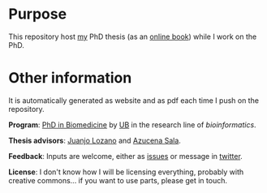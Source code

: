 # Purpose

This repository host [my](https://orcid.org/0000-0001-9747-2570) PhD thesis (as an [online
book](https://thesis.llrs.dev)) while I work on the PhD.

# Other information

It is automatically generated as website and as pdf each time I push on the
repository.

**Program**: [PhD in Biomedicine](http://www.ub.edu/doctorat_biomedicina/eng/) by [UB](https://ub.edu) in the research line of
*bioinformatics*.

**Thesis advisors**: [Juanjo Lozano](https://orcid.org/0000-0001-7613-3908) and
  [Azucena Sala](https://orcid.org/0000-0003-4572-2907).

**Feedback**: Inputs are welcome, either as
  [issues](https://github.com/llrs/thesis/issues/) or message in  [twitter](https://twitter.com/Lluis_Revilla).

**License**: I don't know how I will be licensing everything, probably with
  creative commons... if you want to use parts, please get in touch.

